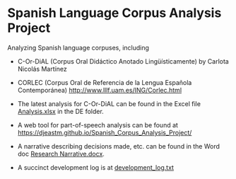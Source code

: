 ﻿# Spanish Language Corpus Analysis Project

Analyzing Spanish language corpuses, including
- C-Or-DiAL (Corpus Oral Didáctico Anotado Lingüísticamente) by Carlota Nicolás Martínez
- CORLEC (Corpus Oral de Referencia de la Lengua Española Contemporánea) http://www.lllf.uam.es/ING/Corlec.html

- The latest analysis for C-Or-DiAL can be found in the Excel file [Analysis.xlsx](DE/C-Or-DiAL/Analysis.xlsx) in the DE folder. 
- A web tool for part-of-speech analysis can be found at https://djeastm.github.io/Spanish_Corpus_Analysis_Project/
- A narrative describing decisions made, etc. can be found in the Word doc [Research Narrative.docx](DE/Research%20Narrative.docx).  
- A succinct development log is at [development_log.txt](DE/development_log.txt)  
